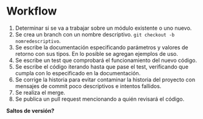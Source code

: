 # Workflow

1. Determinar si se va a trabajar sobre un módulo existente o uno nuevo.
2. Se crea un branch con un nombre descriptivo. `git checkout -b nomredescriptivo`.
3. Se escribe la documentación especificando parámetros y valores de retorno con sus tipos. En lo posible se agregan ejemplos de uso.
4. Se escribe un test que comprobará el funcionamiento del nuevo código.
5. Se escribe el código iterando hasta que pase el test, verificando que cumpla con lo especificado en la documentación.
6. Se corrige la historia para evitar contaminar la historia del proyecto con mensajes de commit poco descriptivos e intentos fallidos.
7. Se realiza el merge.
8. Se publica un pull request mencionando a quién revisará el código.

**Saltos de versión?**